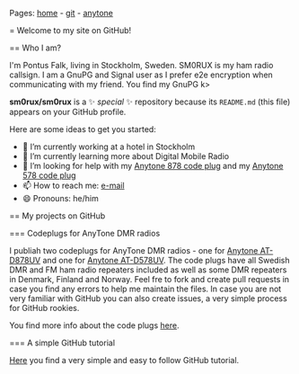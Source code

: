 Pages: [home](https://sm0rux.github.io/) - [git](https://sm0rux.github.io/git.html) - [anytone](https://sm0rux.github.io/anytone.html)

= Welcome to my site on GitHub!

== Who I am?

I'm Pontus Falk, living in Stockholm, Sweden. SM0RUX is my ham radio callsign. I am a GnuPG and Signal user as I prefer e2e encryption when communicating with my friend. You find my GnuPG k> 
                                                                                                                                                                                               
**sm0rux/sm0rux** is a ✨ _special_ ✨ repository because its `README.md` (this file) appears on your GitHub profile.                                                                          
                                                                                                                                                                                               
Here are some ideas to get you started:                                                                                                                                                        
                                                                                                                                                                                               
- 🔭 I’m currently working at a hotel in Stockholm                                                                                                                                             
- 🌱 I’m currently learning more about Digital Mobile Radio                                                                                                                                    
- 🤔 I’m looking for help with my [Anytone 878 code plug](https://github.com/sm0rux/at-d878uv) and my [Anytone 578 code plug](https://github.com/sm0rux/at-d578uv)                             
- 📫 How to reach me: [e-mail](mailto:pfalk@ax25.org)                                                                                                                                          
- 😄 Pronouns: he/him                                                                                                                                                                          
<!-- - 👯 I’m looking to collaborate on ...                                                                                                                                                    
- 💬 Ask me about ...                                                                                                                                                                          
- ⚡ Fun fact: ... -->

== My projects on GitHub

=== Codeplugs for AnyTone DMR radios

I publiah two codeplugs for AnyTone DMR radios - one for [Anytone AT-D878UV](https://github.com/sm0rux/at-d878uv) and one for [Anytone AT-D578UV](https://github.com/sm0rux/at-d578uv).
The code plugs have all Swedish DMR and FM ham radio repeaters included as well as some DMR repeaters in Denmark, Finland and Norway. Feel fre to fork and create pull requests in case
you find any errors to help me maintain the files. In case you are not very familiar with GitHub you can also create issues, a very simple process for GitHub rookies.

You find more info about the code plugs [here](https://sm0rux.github.io/anytone.html).

=== A simple GitHub tutorial

[Here](https://sm0rux.github.io/git.html) you find a very simple and easy to follow GitHub tutorial.
